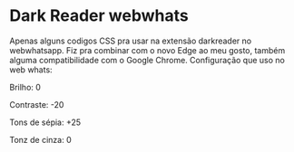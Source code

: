 # Dark Reader webwhats

Apenas alguns codigos CSS pra usar na extensão darkreader no webwhatsapp. Fiz pra combinar com o novo Edge ao meu gosto, também alguma compatibilidade com o Google Chrome.
Configuração que uso no web whats:

Brilho: 0

Contraste: -20

Tons de sépia: +25

Tonz de cinza: 0
